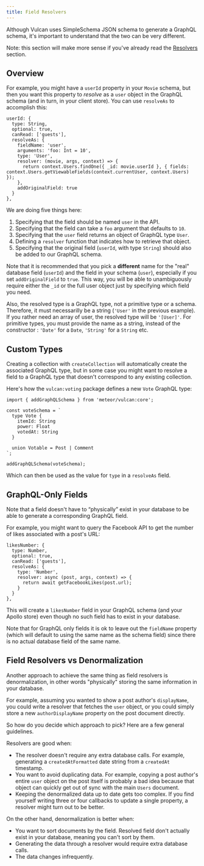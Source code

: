 ```yaml
---
title: Field Resolvers
---
```


Although Vulcan uses SimpleSchema JSON schema to generate a GraphQL schema, it's important to understand that the two can be very different.

Note: this section will make more sense if you've already read the [Resolvers](/resolvers.html) section.

## Overview

For example, you might have a `userId` property in your `Movie` schema, but then you want this property to _resolve_ as a `user` object in the GraphQL schema (and in turn, in your client store). You can use `resolveAs` to accomplish this:

```
userId: {
  type: String,
  optional: true,
  canRead: ['guests'],
  resolveAs: {
    fieldName: 'user',
    arguments: 'foo: Int = 10',
    type: 'User',
    resolver: (movie, args, context) => {
      return context.Users.findOne({ _id: movie.userId }, { fields: context.Users.getViewableFields(context.currentUser, context.Users) });
    },
    addOriginalField: true
  }
},
```

We are doing five things here:

1. Specifying that the field should be named `user` in the API.
2. Specifying that the field can take a `foo` argument that defaults to `10`.
3. Specifying that the `user` field returns an object of GraphQL type `User`.
4. Defining a `resolver` function that indicates how to retrieve that object.
5. Specifying that the original field (`userId`, with type `String`) should also be added to our GraphQL schema.

Note that it is recommended that you pick a **different** name for the "real" database field (`userId`) and the field in your schema (`user`), especially if you set `addOriginalField` to `true`. This way, you will be able to unambiguously require either the `_id` or the full user object just by specifying which field you need.

Also, the resolved type is a GraphQL type, not a primitive type or a schema. Therefore, it must necessarilly be a string (`'User'` in the previous example). If you rather need an array of user, the resolved type will be `'[User]'`. For primitive types, you must provide the name as a string, instead of the constructor : `'Date'` for a `Date`, `'String'` for a `String` etc.

## Custom Types

Creating a collection with `createCollection` will automatically create the associated GraphQL type, but in some case you might want to resolve a field to a GraphQL type that doesn't correspond to any existing collection.

Here's how the `vulcan:voting` package defines a new `Vote` GraphQL type:

```
import { addGraphQLSchema } from 'meteor/vulcan:core';

const voteSchema = `
  type Vote {
    itemId: String
    power: Float
    votedAt: String
  }

  union Votable = Post | Comment
`;

addGraphQLSchema(voteSchema);
```

Which can then be used as the value for `type` in a `resolveAs` field.

## GraphQL-Only Fields

Note that a field doesn't have to “physically” exist in your database to be able to generate a corresponding GraphQL field.

For example, you might want to query the Facebook API to get the number of likes associated with a post's URL:

```
likesNumber: {
  type: Number,
  optional: true,
  canRead: ['guests'],
  resolveAs: {
    type: 'Number',
    resolver: async (post, args, context) => {
      return await getFacebookLikes(post.url);
    }
  }
},
```

This will create a `likesNumber` field in your GraphQL schema (and your Apollo store) even though no such field has to exist in your database.

Note that for GraphQL only fields it is ok to leave out the `fieldName` property (which will default to using the same name as the schema field) since there is no actual database field of the same name.

## Field Resolvers vs Denormalization

Another approach to achieve the same thing as field resolvers is denormalization, in other words "physically" storing the same information in your database. 

For example, assuming you wanted to show a post author's `displayName`, you could write a resolver that fetches the `user` object, or you could simply store a new `authorDisplayName` property on the post document directly. 

So how do you decide which approach to pick? Here are a few general guidelines. 

Resolvers are good when:

- The resolver doesn't require any extra database calls. For example, generating a `createdAtFormatted` date string from a `createdAt` timestamp.
- You want to avoid duplicating data. For example, copying a post author's entire `user` object on the post itself is probably a bad idea because that object can quickly get out of sync with the main `Users` document. 
- Keeping the denormalized data up to date gets too complex. If you find yourself writing three or four callbacks to update a single property, a resolver might turn out to be better. 

On the other hand, denormalization is better when:

- You want to sort documents by the field. Resolved field don't actually exist in your database, meaning you can't sort by them. 
- Generating the data through a resolver would require extra database calls. 
- The data changes infrequently. 

